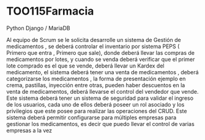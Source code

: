 # TOO115Farmacia
 Python Django / MariaDB
 
Al equipo de Scrum se le solicita desarrolle un sistema de Gestión de medicamentos , se
deberá controlar el inventario por sistema PEPS ( Primero que entra , Primero que sale), donde
deberá llevar las compras de medicamentos por lotes, y cuando se venda deberá verificar que
el primer lote comprado es el que se vende, deberá llevar un Kardex del medicamento, el
sistema deberá tener una venta de medicamentos , deberá categorizarse los medicamentos , la
forma de presentación ejemplo en crema, pastillas, inyección entre otras, pueden haber
descuentos en la venta de medicamentos, deberá llevarse el control del vendedor que vende.
Este sistema deberá tener un sistema de seguridad para validar el ingreso de los usuarios,
cada uno de ellos deberá poseer un rol asociado y los privilegios que este posee para realizar las
operaciones del CRUD. Este sistema deberá permitir configurarse para múltiples empresas para
gestionar los medicamentos, es decir que puedo llevar el control de varias empresas a la vez
